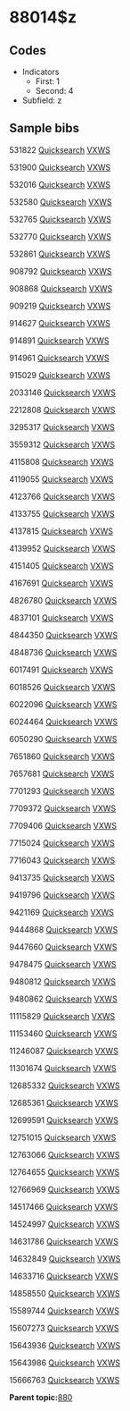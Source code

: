 # 88014$z

## Codes

-   Indicators
    -   First: 1
    -   Second: 4
-   Subfield: z

## Sample bibs

531822 [Quicksearch](https://search.library.yale.edu/catalog/531822) [VXWS](http://prodorbis.library.yale.edu:7014/vxws/GetHoldingsService?bibId=531822)

531900 [Quicksearch](https://search.library.yale.edu/catalog/531900) [VXWS](http://prodorbis.library.yale.edu:7014/vxws/GetHoldingsService?bibId=531900)

532016 [Quicksearch](https://search.library.yale.edu/catalog/532016) [VXWS](http://prodorbis.library.yale.edu:7014/vxws/GetHoldingsService?bibId=532016)

532580 [Quicksearch](https://search.library.yale.edu/catalog/532580) [VXWS](http://prodorbis.library.yale.edu:7014/vxws/GetHoldingsService?bibId=532580)

532765 [Quicksearch](https://search.library.yale.edu/catalog/532765) [VXWS](http://prodorbis.library.yale.edu:7014/vxws/GetHoldingsService?bibId=532765)

532770 [Quicksearch](https://search.library.yale.edu/catalog/532770) [VXWS](http://prodorbis.library.yale.edu:7014/vxws/GetHoldingsService?bibId=532770)

532861 [Quicksearch](https://search.library.yale.edu/catalog/532861) [VXWS](http://prodorbis.library.yale.edu:7014/vxws/GetHoldingsService?bibId=532861)

908792 [Quicksearch](https://search.library.yale.edu/catalog/908792) [VXWS](http://prodorbis.library.yale.edu:7014/vxws/GetHoldingsService?bibId=908792)

908868 [Quicksearch](https://search.library.yale.edu/catalog/908868) [VXWS](http://prodorbis.library.yale.edu:7014/vxws/GetHoldingsService?bibId=908868)

909219 [Quicksearch](https://search.library.yale.edu/catalog/909219) [VXWS](http://prodorbis.library.yale.edu:7014/vxws/GetHoldingsService?bibId=909219)

914627 [Quicksearch](https://search.library.yale.edu/catalog/914627) [VXWS](http://prodorbis.library.yale.edu:7014/vxws/GetHoldingsService?bibId=914627)

914891 [Quicksearch](https://search.library.yale.edu/catalog/914891) [VXWS](http://prodorbis.library.yale.edu:7014/vxws/GetHoldingsService?bibId=914891)

914961 [Quicksearch](https://search.library.yale.edu/catalog/914961) [VXWS](http://prodorbis.library.yale.edu:7014/vxws/GetHoldingsService?bibId=914961)

915029 [Quicksearch](https://search.library.yale.edu/catalog/915029) [VXWS](http://prodorbis.library.yale.edu:7014/vxws/GetHoldingsService?bibId=915029)

2033146 [Quicksearch](https://search.library.yale.edu/catalog/2033146) [VXWS](http://prodorbis.library.yale.edu:7014/vxws/GetHoldingsService?bibId=2033146)

2212808 [Quicksearch](https://search.library.yale.edu/catalog/2212808) [VXWS](http://prodorbis.library.yale.edu:7014/vxws/GetHoldingsService?bibId=2212808)

3295317 [Quicksearch](https://search.library.yale.edu/catalog/3295317) [VXWS](http://prodorbis.library.yale.edu:7014/vxws/GetHoldingsService?bibId=3295317)

3559312 [Quicksearch](https://search.library.yale.edu/catalog/3559312) [VXWS](http://prodorbis.library.yale.edu:7014/vxws/GetHoldingsService?bibId=3559312)

4115808 [Quicksearch](https://search.library.yale.edu/catalog/4115808) [VXWS](http://prodorbis.library.yale.edu:7014/vxws/GetHoldingsService?bibId=4115808)

4119055 [Quicksearch](https://search.library.yale.edu/catalog/4119055) [VXWS](http://prodorbis.library.yale.edu:7014/vxws/GetHoldingsService?bibId=4119055)

4123766 [Quicksearch](https://search.library.yale.edu/catalog/4123766) [VXWS](http://prodorbis.library.yale.edu:7014/vxws/GetHoldingsService?bibId=4123766)

4133755 [Quicksearch](https://search.library.yale.edu/catalog/4133755) [VXWS](http://prodorbis.library.yale.edu:7014/vxws/GetHoldingsService?bibId=4133755)

4137815 [Quicksearch](https://search.library.yale.edu/catalog/4137815) [VXWS](http://prodorbis.library.yale.edu:7014/vxws/GetHoldingsService?bibId=4137815)

4139952 [Quicksearch](https://search.library.yale.edu/catalog/4139952) [VXWS](http://prodorbis.library.yale.edu:7014/vxws/GetHoldingsService?bibId=4139952)

4151405 [Quicksearch](https://search.library.yale.edu/catalog/4151405) [VXWS](http://prodorbis.library.yale.edu:7014/vxws/GetHoldingsService?bibId=4151405)

4167691 [Quicksearch](https://search.library.yale.edu/catalog/4167691) [VXWS](http://prodorbis.library.yale.edu:7014/vxws/GetHoldingsService?bibId=4167691)

4826780 [Quicksearch](https://search.library.yale.edu/catalog/4826780) [VXWS](http://prodorbis.library.yale.edu:7014/vxws/GetHoldingsService?bibId=4826780)

4837101 [Quicksearch](https://search.library.yale.edu/catalog/4837101) [VXWS](http://prodorbis.library.yale.edu:7014/vxws/GetHoldingsService?bibId=4837101)

4844350 [Quicksearch](https://search.library.yale.edu/catalog/4844350) [VXWS](http://prodorbis.library.yale.edu:7014/vxws/GetHoldingsService?bibId=4844350)

4848736 [Quicksearch](https://search.library.yale.edu/catalog/4848736) [VXWS](http://prodorbis.library.yale.edu:7014/vxws/GetHoldingsService?bibId=4848736)

6017491 [Quicksearch](https://search.library.yale.edu/catalog/6017491) [VXWS](http://prodorbis.library.yale.edu:7014/vxws/GetHoldingsService?bibId=6017491)

6018526 [Quicksearch](https://search.library.yale.edu/catalog/6018526) [VXWS](http://prodorbis.library.yale.edu:7014/vxws/GetHoldingsService?bibId=6018526)

6022096 [Quicksearch](https://search.library.yale.edu/catalog/6022096) [VXWS](http://prodorbis.library.yale.edu:7014/vxws/GetHoldingsService?bibId=6022096)

6024464 [Quicksearch](https://search.library.yale.edu/catalog/6024464) [VXWS](http://prodorbis.library.yale.edu:7014/vxws/GetHoldingsService?bibId=6024464)

6050290 [Quicksearch](https://search.library.yale.edu/catalog/6050290) [VXWS](http://prodorbis.library.yale.edu:7014/vxws/GetHoldingsService?bibId=6050290)

7651860 [Quicksearch](https://search.library.yale.edu/catalog/7651860) [VXWS](http://prodorbis.library.yale.edu:7014/vxws/GetHoldingsService?bibId=7651860)

7657681 [Quicksearch](https://search.library.yale.edu/catalog/7657681) [VXWS](http://prodorbis.library.yale.edu:7014/vxws/GetHoldingsService?bibId=7657681)

7701293 [Quicksearch](https://search.library.yale.edu/catalog/7701293) [VXWS](http://prodorbis.library.yale.edu:7014/vxws/GetHoldingsService?bibId=7701293)

7709372 [Quicksearch](https://search.library.yale.edu/catalog/7709372) [VXWS](http://prodorbis.library.yale.edu:7014/vxws/GetHoldingsService?bibId=7709372)

7709406 [Quicksearch](https://search.library.yale.edu/catalog/7709406) [VXWS](http://prodorbis.library.yale.edu:7014/vxws/GetHoldingsService?bibId=7709406)

7715024 [Quicksearch](https://search.library.yale.edu/catalog/7715024) [VXWS](http://prodorbis.library.yale.edu:7014/vxws/GetHoldingsService?bibId=7715024)

7716043 [Quicksearch](https://search.library.yale.edu/catalog/7716043) [VXWS](http://prodorbis.library.yale.edu:7014/vxws/GetHoldingsService?bibId=7716043)

9413735 [Quicksearch](https://search.library.yale.edu/catalog/9413735) [VXWS](http://prodorbis.library.yale.edu:7014/vxws/GetHoldingsService?bibId=9413735)

9419796 [Quicksearch](https://search.library.yale.edu/catalog/9419796) [VXWS](http://prodorbis.library.yale.edu:7014/vxws/GetHoldingsService?bibId=9419796)

9421169 [Quicksearch](https://search.library.yale.edu/catalog/9421169) [VXWS](http://prodorbis.library.yale.edu:7014/vxws/GetHoldingsService?bibId=9421169)

9444868 [Quicksearch](https://search.library.yale.edu/catalog/9444868) [VXWS](http://prodorbis.library.yale.edu:7014/vxws/GetHoldingsService?bibId=9444868)

9447660 [Quicksearch](https://search.library.yale.edu/catalog/9447660) [VXWS](http://prodorbis.library.yale.edu:7014/vxws/GetHoldingsService?bibId=9447660)

9478475 [Quicksearch](https://search.library.yale.edu/catalog/9478475) [VXWS](http://prodorbis.library.yale.edu:7014/vxws/GetHoldingsService?bibId=9478475)

9480812 [Quicksearch](https://search.library.yale.edu/catalog/9480812) [VXWS](http://prodorbis.library.yale.edu:7014/vxws/GetHoldingsService?bibId=9480812)

9480862 [Quicksearch](https://search.library.yale.edu/catalog/9480862) [VXWS](http://prodorbis.library.yale.edu:7014/vxws/GetHoldingsService?bibId=9480862)

11115829 [Quicksearch](https://search.library.yale.edu/catalog/11115829) [VXWS](http://prodorbis.library.yale.edu:7014/vxws/GetHoldingsService?bibId=11115829)

11153460 [Quicksearch](https://search.library.yale.edu/catalog/11153460) [VXWS](http://prodorbis.library.yale.edu:7014/vxws/GetHoldingsService?bibId=11153460)

11246087 [Quicksearch](https://search.library.yale.edu/catalog/11246087) [VXWS](http://prodorbis.library.yale.edu:7014/vxws/GetHoldingsService?bibId=11246087)

11301674 [Quicksearch](https://search.library.yale.edu/catalog/11301674) [VXWS](http://prodorbis.library.yale.edu:7014/vxws/GetHoldingsService?bibId=11301674)

12685332 [Quicksearch](https://search.library.yale.edu/catalog/12685332) [VXWS](http://prodorbis.library.yale.edu:7014/vxws/GetHoldingsService?bibId=12685332)

12685361 [Quicksearch](https://search.library.yale.edu/catalog/12685361) [VXWS](http://prodorbis.library.yale.edu:7014/vxws/GetHoldingsService?bibId=12685361)

12699591 [Quicksearch](https://search.library.yale.edu/catalog/12699591) [VXWS](http://prodorbis.library.yale.edu:7014/vxws/GetHoldingsService?bibId=12699591)

12751015 [Quicksearch](https://search.library.yale.edu/catalog/12751015) [VXWS](http://prodorbis.library.yale.edu:7014/vxws/GetHoldingsService?bibId=12751015)

12763066 [Quicksearch](https://search.library.yale.edu/catalog/12763066) [VXWS](http://prodorbis.library.yale.edu:7014/vxws/GetHoldingsService?bibId=12763066)

12764655 [Quicksearch](https://search.library.yale.edu/catalog/12764655) [VXWS](http://prodorbis.library.yale.edu:7014/vxws/GetHoldingsService?bibId=12764655)

12766969 [Quicksearch](https://search.library.yale.edu/catalog/12766969) [VXWS](http://prodorbis.library.yale.edu:7014/vxws/GetHoldingsService?bibId=12766969)

14517466 [Quicksearch](https://search.library.yale.edu/catalog/14517466) [VXWS](http://prodorbis.library.yale.edu:7014/vxws/GetHoldingsService?bibId=14517466)

14524997 [Quicksearch](https://search.library.yale.edu/catalog/14524997) [VXWS](http://prodorbis.library.yale.edu:7014/vxws/GetHoldingsService?bibId=14524997)

14631786 [Quicksearch](https://search.library.yale.edu/catalog/14631786) [VXWS](http://prodorbis.library.yale.edu:7014/vxws/GetHoldingsService?bibId=14631786)

14632849 [Quicksearch](https://search.library.yale.edu/catalog/14632849) [VXWS](http://prodorbis.library.yale.edu:7014/vxws/GetHoldingsService?bibId=14632849)

14633716 [Quicksearch](https://search.library.yale.edu/catalog/14633716) [VXWS](http://prodorbis.library.yale.edu:7014/vxws/GetHoldingsService?bibId=14633716)

14858550 [Quicksearch](https://search.library.yale.edu/catalog/14858550) [VXWS](http://prodorbis.library.yale.edu:7014/vxws/GetHoldingsService?bibId=14858550)

15589744 [Quicksearch](https://search.library.yale.edu/catalog/15589744) [VXWS](http://prodorbis.library.yale.edu:7014/vxws/GetHoldingsService?bibId=15589744)

15607273 [Quicksearch](https://search.library.yale.edu/catalog/15607273) [VXWS](http://prodorbis.library.yale.edu:7014/vxws/GetHoldingsService?bibId=15607273)

15643936 [Quicksearch](https://search.library.yale.edu/catalog/15643936) [VXWS](http://prodorbis.library.yale.edu:7014/vxws/GetHoldingsService?bibId=15643936)

15643986 [Quicksearch](https://search.library.yale.edu/catalog/15643986) [VXWS](http://prodorbis.library.yale.edu:7014/vxws/GetHoldingsService?bibId=15643986)

15666763 [Quicksearch](https://search.library.yale.edu/catalog/15666763) [VXWS](http://prodorbis.library.yale.edu:7014/vxws/GetHoldingsService?bibId=15666763)

**Parent topic:**[880](../../tags/880/880.md)

